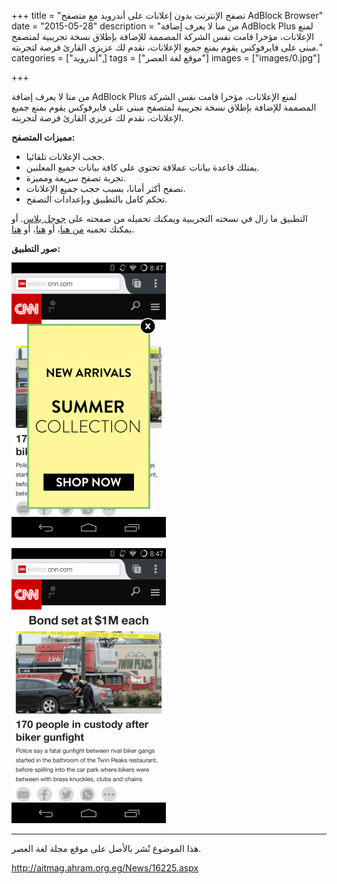 +++
title = "تصفح اﻹنترنت بدون إعلانات على أندرويد مع متصفح AdBlock Browser"
date = "2015-05-28"
description = "من منا لا يعرف إضافة AdBlock Plus لمنع الإعلانات، مؤخرا قامت نفس الشركة المصممة للإضافة بإطلاق نسخة تجريبية لمتصفح مبنى على فايرفوكس يقوم بمنع جميع الإعلانات، نقدم لك عزيزي القارئ فرصة لتجربته."
categories = ["أندرويد",]
tags = ["موقع لغة العصر"]
images = ["images/0.jpg"]

+++

من منا لا يعرف إضافة AdBlock Plus لمنع الإعلانات، مؤخرا قامت نفس الشركة المصممة للإضافة بإطلاق نسخة تجريبية لمتصفح مبنى على فايرفوكس يقوم بمنع جميع الإعلانات، نقدم لك عزيزي القارئ فرصة لتجربته.

**مميزات المتصفح:**
- حجب الإعلانات تلقائيا.
- يمتلك قاعدة بيانات عملاقة تحتوي على كافة بيانات جميع المعلنين.
- تجربة تصفح سريعة ومميزة.
- تصفح أكثر أمانا، بسبب حجب جميع الإعلانات.
- تحكم كامل بالتطبيق وبإعدادات التصفح.

التطبيق ما زال في نسخته التجريبية ويمكنك تحميله من صفحته على [جوجل بلاس](https://plus.google.com/u/0/communities/104936844759781288661).
أو يمكنك تحميه [من هنا](http://www.solidfiles.com/d/fb0634ccbf/)، أو [هنا](http://www52.zippyshare.com/v/sFichKKp/file.html)، أو [هنا](http://ge.tt/4ZolDqG2/v/0).

**صور التطبيق:**

![img](images/1.png)

![img](images/2.png)

---
هذا الموضوع نٌشر باﻷصل على موقع مجلة لغة العصر.

http://aitmag.ahram.org.eg/News/16225.aspx